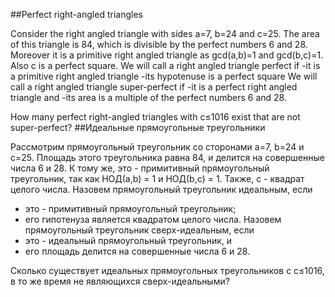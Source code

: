 ##Perfect right-angled triangles

Consider the right angled triangle with sides a=7, b=24 and c=25.
The area of this triangle is 84, which is divisible by the perfect numbers 6 and 28.
Moreover it is a primitive right angled triangle as gcd(a,b)=1 and gcd(b,c)=1.
Also c is a perfect square.
We will call a right angled triangle perfect if
-it is a primitive right angled triangle
-its hypotenuse is a perfect square
We will call a right angled triangle super-perfect if
-it is a perfect right angled triangle and
-its area is a multiple of the perfect numbers 6 and 28.

How many perfect right-angled triangles with c≤1016 exist that are not super-perfect?
##Идеальные прямоугольные треугольники

Рассмотрим прямоугольный треугольник со сторонами a=7, b=24 и c=25.
Площадь этого треугольника равна 84, и делится на совершенные числа 6 и 28.
К тому же, это - примитивный прямоугольный треугольник, так как НОД(a,b) = 1 и НОД(b,c) = 1.
Также, c - квадрат целого числа.
Назовем прямоугольный треугольник идеальным, если
- это - примитивный прямоугольный треугольник;
- его гипотенуза является квадратом целого числа.
Назовем прямоугольный треугольник сверх-идеальным, если
- это - идеальный прямоугольный треугольник, и
- его площадь делится на совершенные числа 6 и 28.

Сколько существует идеальных прямоугольных треугольников с c≤1016, в то же время не являющихся сверх-идеальными?
